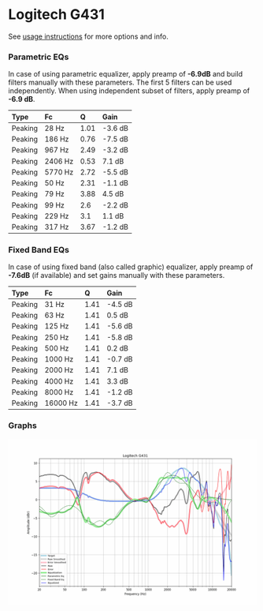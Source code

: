 # Logitech G431
See [usage instructions](https://github.com/jaakkopasanen/AutoEq#usage) for more options and info.

### Parametric EQs
In case of using parametric equalizer, apply preamp of **-6.9dB** and build filters manually
with these parameters. The first 5 filters can be used independently.
When using independent subset of filters, apply preamp of **-6.9 dB**.

| Type    | Fc      |    Q | Gain    |
|:--------|:--------|:-----|:--------|
| Peaking | 28 Hz   | 1.01 | -3.6 dB |
| Peaking | 186 Hz  | 0.76 | -7.5 dB |
| Peaking | 967 Hz  | 2.49 | -3.2 dB |
| Peaking | 2406 Hz | 0.53 | 7.1 dB  |
| Peaking | 5770 Hz | 2.72 | -5.5 dB |
| Peaking | 50 Hz   | 2.31 | -1.1 dB |
| Peaking | 79 Hz   | 3.88 | 4.5 dB  |
| Peaking | 99 Hz   | 2.6  | -2.2 dB |
| Peaking | 229 Hz  | 3.1  | 1.1 dB  |
| Peaking | 317 Hz  | 3.67 | -1.2 dB |

### Fixed Band EQs
In case of using fixed band (also called graphic) equalizer, apply preamp of **-7.6dB**
(if available) and set gains manually with these parameters.

| Type    | Fc       |    Q | Gain    |
|:--------|:---------|:-----|:--------|
| Peaking | 31 Hz    | 1.41 | -4.5 dB |
| Peaking | 63 Hz    | 1.41 | 0.5 dB  |
| Peaking | 125 Hz   | 1.41 | -5.6 dB |
| Peaking | 250 Hz   | 1.41 | -5.8 dB |
| Peaking | 500 Hz   | 1.41 | 0.2 dB  |
| Peaking | 1000 Hz  | 1.41 | -0.7 dB |
| Peaking | 2000 Hz  | 1.41 | 7.1 dB  |
| Peaking | 4000 Hz  | 1.41 | 3.3 dB  |
| Peaking | 8000 Hz  | 1.41 | -1.2 dB |
| Peaking | 16000 Hz | 1.41 | -3.7 dB |

### Graphs
![](./Logitech%20G431.png)